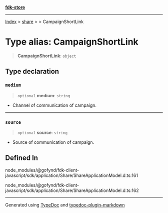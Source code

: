 [**fdk-store**](../../../README.md)
***

[Index](../../../API.md) > [share](../../README.md) > [<internal>](../README.md) > CampaignShortLink

# Type alias: CampaignShortLink

> **CampaignShortLink**: `object`

## Type declaration

### `medium`

> `optional` **medium**: `string`

- Channel of communication of campaign.

***

### `source`

> `optional` **source**: `string`

- Source of communication of campaign.

## Defined In

node\_modules/@gofynd/fdk-client-javascript/sdk/application/Share/ShareApplicationModel.d.ts:161

node\_modules/@gofynd/fdk-client-javascript/sdk/application/Share/ShareApplicationModel.d.ts:162

***
Generated using [TypeDoc](https://typedoc.org/) and [typedoc-plugin-markdown](https://www.npmjs.com/package/typedoc-plugin-markdown)
